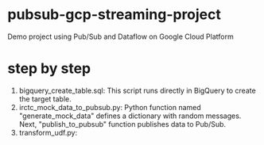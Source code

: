 # pubsub-gcp-streaming-project
Demo project using Pub/Sub and Dataflow on Google Cloud Platform

# step by step

1) bigquery_create_table.sql: This script runs directly in BigQuery to create the target table.
2) irctc_mock_data_to_pubsub.py: Python function named "generate_mock_data" defines a dictionary with random messages. Next, "publish_to_pubsub" function publishes data to Pub/Sub.
3) transform_udf.py: 
